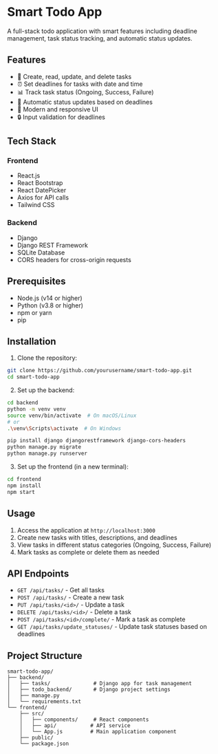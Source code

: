 # Smart Todo App

A full-stack todo application with smart features including deadline management, task status tracking, and automatic status updates.

## Features

- 📝 Create, read, update, and delete tasks
- ⏰ Set deadlines for tasks with date and time
- 📊 Track task status (Ongoing, Success, Failure)
- 🔄 Automatic status updates based on deadlines
- 🎨 Modern and responsive UI
- 🔒 Input validation for deadlines

## Tech Stack

### Frontend
- React.js
- React Bootstrap
- React DatePicker
- Axios for API calls
- Tailwind CSS

### Backend
- Django
- Django REST Framework
- SQLite Database
- CORS headers for cross-origin requests

## Prerequisites

- Node.js (v14 or higher)
- Python (v3.8 or higher)
- npm or yarn
- pip

## Installation

1. Clone the repository:
```bash
git clone https://github.com/yourusername/smart-todo-app.git
cd smart-todo-app
```

2. Set up the backend:
```bash
cd backend
python -m venv venv
source venv/bin/activate  # On macOS/Linux
# or
.\venv\Scripts\activate  # On Windows

pip install django djangorestframework django-cors-headers
python manage.py migrate
python manage.py runserver
```

3. Set up the frontend (in a new terminal):
```bash
cd frontend
npm install
npm start
```

## Usage

1. Access the application at `http://localhost:3000`
2. Create new tasks with titles, descriptions, and deadlines
3. View tasks in different status categories (Ongoing, Success, Failure)
4. Mark tasks as complete or delete them as needed

## API Endpoints

- `GET /api/tasks/` - Get all tasks
- `POST /api/tasks/` - Create a new task
- `PUT /api/tasks/<id>/` - Update a task
- `DELETE /api/tasks/<id>/` - Delete a task
- `POST /api/tasks/<id>/complete/` - Mark a task as complete
- `GET /api/tasks/update_statuses/` - Update task statuses based on deadlines

## Project Structure

```
smart-todo-app/
├── backend/
│   ├── tasks/              # Django app for task management
│   ├── todo_backend/       # Django project settings
│   ├── manage.py
│   └── requirements.txt
└── frontend/
    ├── src/
    │   ├── components/     # React components
    │   ├── api/           # API service
    │   └── App.js         # Main application component
    ├── public/
    └── package.json
```

